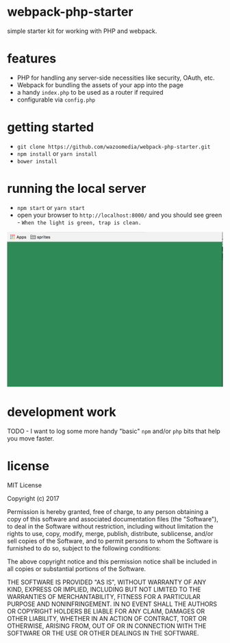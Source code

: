 # webpack-php-starter
simple starter kit for working with PHP and webpack.

# features

* PHP for handling any server-side necessities like security, OAuth, etc.
* Webpack for bundling the assets of your app into the page
* a handy `index.php` to be used as a router if required
* configurable via `config.php`

# getting started

* `git clone https://github.com/wazoomedia/webpack-php-starter.git`
* `npm install` or `yarn install`
* `bower install`

# running the local server

* `npm start` or `yarn start`
* open your browser to `http://localhost:8000/` and you should see green - `When the light is green, trap is clean.`

![Looks good](/screenshot.png)

# development work

TODO - I want to log some more handy "basic" `npm` and/or `php` bits that help you move faster.

# license

MIT License

Copyright (c) 2017 

Permission is hereby granted, free of charge, to any person obtaining a copy
of this software and associated documentation files (the "Software"), to deal
in the Software without restriction, including without limitation the rights
to use, copy, modify, merge, publish, distribute, sublicense, and/or sell
copies of the Software, and to permit persons to whom the Software is
furnished to do so, subject to the following conditions:

The above copyright notice and this permission notice shall be included in all
copies or substantial portions of the Software.

THE SOFTWARE IS PROVIDED "AS IS", WITHOUT WARRANTY OF ANY KIND, EXPRESS OR
IMPLIED, INCLUDING BUT NOT LIMITED TO THE WARRANTIES OF MERCHANTABILITY,
FITNESS FOR A PARTICULAR PURPOSE AND NONINFRINGEMENT. IN NO EVENT SHALL THE
AUTHORS OR COPYRIGHT HOLDERS BE LIABLE FOR ANY CLAIM, DAMAGES OR OTHER
LIABILITY, WHETHER IN AN ACTION OF CONTRACT, TORT OR OTHERWISE, ARISING FROM,
OUT OF OR IN CONNECTION WITH THE SOFTWARE OR THE USE OR OTHER DEALINGS IN THE
SOFTWARE.
